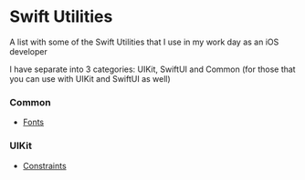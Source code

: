 # Swift Utilities
A list with some of the Swift Utilities that I use in my work day as an iOS developer

I have separate into 3 categories: UIKit, SwiftUI and Common (for those that you can use with UIKit and SwiftUI as well)

### Common
- [Fonts](https://github.com/blorenzo10/SwiftUtilities/blob/master/Common%20/Fonts.swift "Fonts")

### UIKit
- [Constraints](https://github.com/blorenzo10/SwiftUtilities/blob/master/UIKit/Constraints.swift "Constraints")
